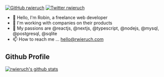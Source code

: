 [![GitHub rwieruch](https://img.shields.io/github/followers/rwieruch?label=follow&style=social)](https://github.com/rwieruch)
[![Twitter rwieruch](https://img.shields.io/badge/follow-%40rwieruch-1DA1F2?logo=twitter&style=social)](https://twitter.com/rwieruch)

- 👋 Hello, I'm Robin, a freelance web developer
- 👀 I'm working with companies on their products
- 🌱 My passions are @reactjs, @nextjs, @typescript, @nodejs, @mysql, @postgresql, @sqlite
- 📫 How to reach me ... hello@rwieruch.com

## Github Profile

[![rwieruch's github stats](https://github-readme-stats.vercel.app/api?username=rwieruch&show_icons=true&theme=transparent&count_private=true&include_all_commits=true)](https://github.com/rwieruch/)
